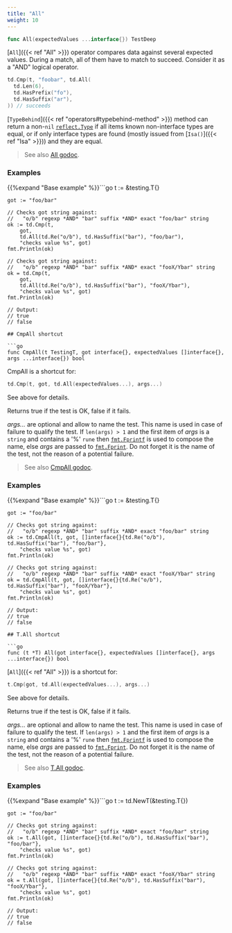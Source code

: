 ```yaml
---
title: "All"
weight: 10
---
```


```go
func All(expectedValues ...interface{}) TestDeep
```

[`All`]({{< ref "All" >}}) operator compares data against several expected values. During
a match, all of them have to match to succeed. Consider it
as a "AND" logical operator.

```go
td.Cmp(t, "foobar", td.All(
  td.Len(6),
  td.HasPrefix("fo"),
  td.HasSuffix("ar"),
)) // succeeds
```

[`TypeBehind`]({{< ref "operators#typebehind-method" >}}) method can return a non-`nil` [`reflect.Type`](https://golang.org/pkg/reflect/#Type) if all items
known non-interface types are equal, or if only interface types
are found (mostly issued from [`Isa()`]({{< ref "Isa" >}})) and they are equal.


> See also [<i class='fas fa-book'></i> All godoc](https://godoc.org/github.com/maxatome/go-testdeep/td#All).

### Examples

{{%expand "Base example" %}}```go
	t := &testing.T{}

	got := "foo/bar"

	// Checks got string against:
	//   "o/b" regexp *AND* "bar" suffix *AND* exact "foo/bar" string
	ok := td.Cmp(t,
		got,
		td.All(td.Re("o/b"), td.HasSuffix("bar"), "foo/bar"),
		"checks value %s", got)
	fmt.Println(ok)

	// Checks got string against:
	//   "o/b" regexp *AND* "bar" suffix *AND* exact "fooX/Ybar" string
	ok = td.Cmp(t,
		got,
		td.All(td.Re("o/b"), td.HasSuffix("bar"), "fooX/Ybar"),
		"checks value %s", got)
	fmt.Println(ok)

	// Output:
	// true
	// false

```{{% /expand%}}
## CmpAll shortcut

```go
func CmpAll(t TestingT, got interface{}, expectedValues []interface{}, args ...interface{}) bool
```

CmpAll is a shortcut for:

```go
td.Cmp(t, got, td.All(expectedValues...), args...)
```

See above for details.

Returns true if the test is OK, false if it fails.

*args...* are optional and allow to name the test. This name is
used in case of failure to qualify the test. If `len(args) > 1` and
the first item of *args* is a `string` and contains a '%' `rune` then
[`fmt.Fprintf`](https://golang.org/pkg/fmt/#Fprintf) is used to compose the name, else *args* are passed to
[`fmt.Fprint`](https://golang.org/pkg/fmt/#Fprint). Do not forget it is the name of the test, not the
reason of a potential failure.


> See also [<i class='fas fa-book'></i> CmpAll godoc](https://godoc.org/github.com/maxatome/go-testdeep/td#CmpAll).

### Examples

{{%expand "Base example" %}}```go
	t := &testing.T{}

	got := "foo/bar"

	// Checks got string against:
	//   "o/b" regexp *AND* "bar" suffix *AND* exact "foo/bar" string
	ok := td.CmpAll(t, got, []interface{}{td.Re("o/b"), td.HasSuffix("bar"), "foo/bar"},
		"checks value %s", got)
	fmt.Println(ok)

	// Checks got string against:
	//   "o/b" regexp *AND* "bar" suffix *AND* exact "fooX/Ybar" string
	ok = td.CmpAll(t, got, []interface{}{td.Re("o/b"), td.HasSuffix("bar"), "fooX/Ybar"},
		"checks value %s", got)
	fmt.Println(ok)

	// Output:
	// true
	// false

```{{% /expand%}}
## T.All shortcut

```go
func (t *T) All(got interface{}, expectedValues []interface{}, args ...interface{}) bool
```

[`All`]({{< ref "All" >}}) is a shortcut for:

```go
t.Cmp(got, td.All(expectedValues...), args...)
```

See above for details.

Returns true if the test is OK, false if it fails.

*args...* are optional and allow to name the test. This name is
used in case of failure to qualify the test. If `len(args) > 1` and
the first item of *args* is a `string` and contains a '%' `rune` then
[`fmt.Fprintf`](https://golang.org/pkg/fmt/#Fprintf) is used to compose the name, else *args* are passed to
[`fmt.Fprint`](https://golang.org/pkg/fmt/#Fprint). Do not forget it is the name of the test, not the
reason of a potential failure.


> See also [<i class='fas fa-book'></i> T.All godoc](https://godoc.org/github.com/maxatome/go-testdeep/td#T.All).

### Examples

{{%expand "Base example" %}}```go
	t := td.NewT(&testing.T{})

	got := "foo/bar"

	// Checks got string against:
	//   "o/b" regexp *AND* "bar" suffix *AND* exact "foo/bar" string
	ok := t.All(got, []interface{}{td.Re("o/b"), td.HasSuffix("bar"), "foo/bar"},
		"checks value %s", got)
	fmt.Println(ok)

	// Checks got string against:
	//   "o/b" regexp *AND* "bar" suffix *AND* exact "fooX/Ybar" string
	ok = t.All(got, []interface{}{td.Re("o/b"), td.HasSuffix("bar"), "fooX/Ybar"},
		"checks value %s", got)
	fmt.Println(ok)

	// Output:
	// true
	// false

```{{% /expand%}}

